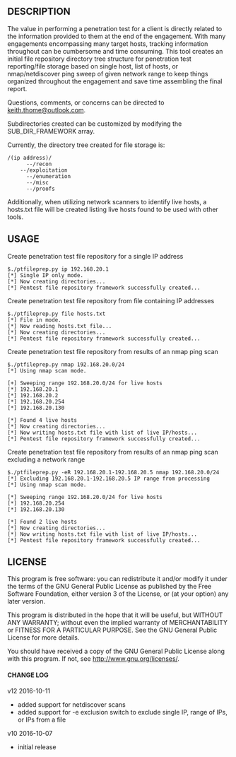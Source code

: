 

## DESCRIPTION

The value in performing a penetration test for a client is directly related to the information provided
to them at the end of the engagement. With many engagements encompassing many target hosts, tracking
information throughout can be cumbersome and time consuming. This tool creates an initial file repository
directory tree structure for penetration test reporting/file storage based on single host, list of hosts,
or nmap/netdiscover ping sweep of given network range to keep things organized throughout the engagement and save
time assembling the final report.

Questions, comments, or concerns can be directed to keith.thome@outlook.com.

Subdirectories created can be customized by modifying the SUB_DIR_FRAMEWORK array.

Currently, the directory tree created for file storage is:
```
/(ip address)/
      --/recon
	--/exploitation
      --/enumeration
      --/misc
      --/proofs
```
Additionally, when utilizing network scanners to identify live hosts, a hosts.txt file will be created
listing live hosts found to be used with other tools.

## USAGE

Create penetration test file repository for a single IP address
```
$./ptfileprep.py ip 192.168.20.1
[*] Single IP only mode.
[*] Now creating directories...
[*] Pentest file repository framework successfully created... 
```
Create penetration test file repository from file containing IP addresses
```
$./ptfileprep.py file hosts.txt
[*] File in mode.
[*] Now reading hosts.txt file...
[*] Now creating directories...
[*] Pentest file repository framework successfully created...
```
Create penetration test file repository from results of an nmap ping scan
```
$./ptfileprep.py nmap 192.168.20.0/24
[*] Using nmap scan mode.

[+] Sweeping range 192.168.20.0/24 for live hosts
[*] 192.168.20.1
[*] 192.168.20.2
[*] 192.168.20.254
[*] 192.168.20.130

[*] Found 4 live hosts
[*] Now creating directories...
[*] Now writing hosts.txt file with list of live IP/hosts...
[*] Pentest file repository framework successfully created...
```
Create penetration test file repository from results of an nmap ping scan
excluding a network range
```
$./ptfileprep.py -eR 192.168.20.1-192.168.20.5 nmap 192.168.20.0/24
[*] Excluding 192.168.20.1-192.168.20.5 IP range from processing
[*] Using nmap scan mode.

[*] Sweeping range 192.168.20.0/24 for live hosts
[*] 192.168.20.254
[*] 192.168.20.130

[*] Found 2 live hosts
[*] Now creating directories...
[*] Now writing hosts.txt file with list of live IP/hosts...
[*] Pentest file repository framework successfully created...
```
## LICENSE

This program is free software: you can redistribute it and/or modify
it under the terms of the GNU General Public License as published by
the Free Software Foundation, either version 3 of the License, or
(at your option) any later version.

This program is distributed in the hope that it will be useful,
but WITHOUT ANY WARRANTY; without even the implied warranty of
MERCHANTABILITY or FITNESS FOR A PARTICULAR PURPOSE.  See the
GNU General Public License for more details.

You should have received a copy of the GNU General Public License
along with this program.  If not, see <http://www.gnu.org/licenses/>.

#### CHANGE LOG
v12 2016-10-11
- added support for netdiscover scans
- added support for -e exclusion switch to exclude single IP, range of IPs, or IPs from a file

v10 2016-10-07
- initial release
